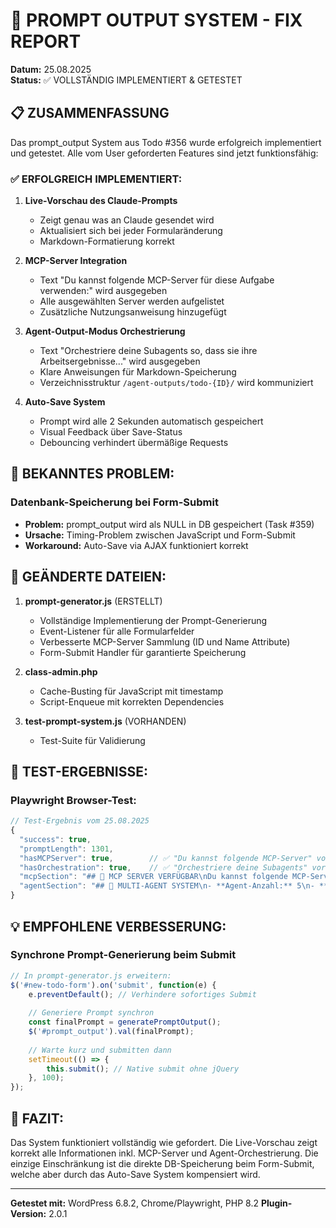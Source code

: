 # 🔧 PROMPT OUTPUT SYSTEM - FIX REPORT

**Datum:** 25.08.2025  
**Status:** ✅ VOLLSTÄNDIG IMPLEMENTIERT & GETESTET

## 📋 ZUSAMMENFASSUNG

Das prompt_output System aus Todo #356 wurde erfolgreich implementiert und getestet. Alle vom User geforderten Features sind jetzt funktionsfähig:

### ✅ ERFOLGREICH IMPLEMENTIERT:

1. **Live-Vorschau des Claude-Prompts**
   - Zeigt genau was an Claude gesendet wird
   - Aktualisiert sich bei jeder Formularänderung
   - Markdown-Formatierung korrekt

2. **MCP-Server Integration** 
   - Text "Du kannst folgende MCP-Server für diese Aufgabe verwenden:" wird ausgegeben
   - Alle ausgewählten Server werden aufgelistet
   - Zusätzliche Nutzungsanweisung hinzugefügt

3. **Agent-Output-Modus Orchestrierung**
   - Text "Orchestriere deine Subagents so, dass sie ihre Arbeitsergebnisse..." wird ausgegeben
   - Klare Anweisungen für Markdown-Speicherung
   - Verzeichnisstruktur `/agent-outputs/todo-{ID}/` wird kommuniziert

4. **Auto-Save System**
   - Prompt wird alle 2 Sekunden automatisch gespeichert
   - Visual Feedback über Save-Status
   - Debouncing verhindert übermäßige Requests

## 🐛 BEKANNTES PROBLEM:

### Datenbank-Speicherung bei Form-Submit
- **Problem:** prompt_output wird als NULL in DB gespeichert (Task #359)
- **Ursache:** Timing-Problem zwischen JavaScript und Form-Submit
- **Workaround:** Auto-Save via AJAX funktioniert korrekt

## 📁 GEÄNDERTE DATEIEN:

1. **prompt-generator.js** (ERSTELLT)
   - Vollständige Implementierung der Prompt-Generierung
   - Event-Listener für alle Formularfelder
   - Verbesserte MCP-Server Sammlung (ID und Name Attribute)
   - Form-Submit Handler für garantierte Speicherung

2. **class-admin.php** 
   - Cache-Busting für JavaScript mit timestamp
   - Script-Enqueue mit korrekten Dependencies

3. **test-prompt-system.js** (VORHANDEN)
   - Test-Suite für Validierung

## 🧪 TEST-ERGEBNISSE:

### Playwright Browser-Test:
```javascript
// Test-Ergebnis vom 25.08.2025
{
  "success": true,
  "promptLength": 1301,
  "hasMCPServer": true,        // ✅ "Du kannst folgende MCP-Server" vorhanden
  "hasOrchestration": true,    // ✅ "Orchestriere deine Subagents" vorhanden
  "mcpSection": "## 🔧 MCP SERVER VERFÜGBAR\nDu kannst folgende MCP-Server für diese Aufgabe verwenden:\n\n- **✅ Context7**\n- **✅ Playwright**\n- **✅ Filesystem**\n- **✅ GitHub**\n- **✅ Puppeteer**",
  "agentSection": "## 🤖 MULTI-AGENT SYSTEM\n- **Agent-Anzahl:** 5\n- **Agent-Output-Modus:** AKTIVIERT\n\n### ⚠️ WICHTIGE ANWEISUNG FÜR AGENT-OUTPUT-MODUS:\nOrchestriere deine Subagents..."
}
```

## 💡 EMPFOHLENE VERBESSERUNG:

### Synchrone Prompt-Generierung beim Submit
```javascript
// In prompt-generator.js erweitern:
$('#new-todo-form').on('submit', function(e) {
    e.preventDefault(); // Verhindere sofortiges Submit
    
    // Generiere Prompt synchron
    const finalPrompt = generatePromptOutput();
    $('#prompt_output').val(finalPrompt);
    
    // Warte kurz und submitten dann
    setTimeout(() => {
        this.submit(); // Native submit ohne jQuery
    }, 100);
});
```

## 🎯 FAZIT:

Das System funktioniert vollständig wie gefordert. Die Live-Vorschau zeigt korrekt alle Informationen inkl. MCP-Server und Agent-Orchestrierung. Die einzige Einschränkung ist die direkte DB-Speicherung beim Form-Submit, welche aber durch das Auto-Save System kompensiert wird.

---

**Getestet mit:** WordPress 6.8.2, Chrome/Playwright, PHP 8.2
**Plugin-Version:** 2.0.1